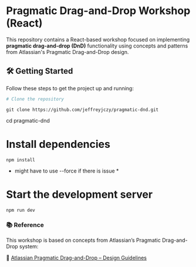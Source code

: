 # Pragmatic Drag-and-Drop Workshop (React)

This repository contains a React-based workshop focused on implementing **pragmatic drag-and-drop (DnD)** functionality using concepts and patterns from Atlassian's Pragmatic Drag-and-Drop design.

## 🛠️ Getting Started

Follow these steps to get the project up and running:

```bash
# Clone the repository
```

```shell
git clone https://github.com/jeffreyjczy/pragmatic-dnd.git
```

cd pragmatic-dnd

# Install dependencies

```shell
npm install
```

- might have to use --force if there is issue \*

# Start the development server

```shell
npm run dev
```

### 📚 Reference

This workshop is based on concepts from Atlassian’s Pragmatic Drag-and-Drop system:

🔗 [Atlassian Pragmatic Drag-and-Drop – Design Guidelines](https://atlassian.design/components/pragmatic-drag-and-drop/about)
